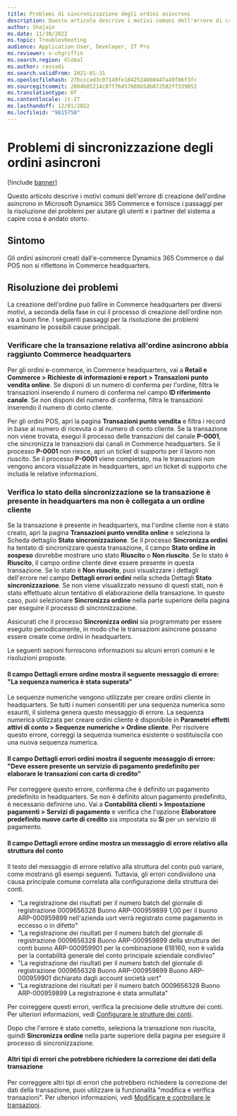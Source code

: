 ```yaml
---
title: Problemi di sincronizzazione degli ordini asincroni
description: Questo articolo descrive i motivi comuni dell'errore di creazione dell'ordine asincrono in Microsoft Dynamics 365 Commerce e fornisce i passaggi per la risoluzione dei problemi per aiutare gli utenti e i partner del sistema a capire cosa è andato storto.
author: Shajain
ms.date: 11/30/2022
ms.topic: Troubleshooting
audience: Application User, Developer, IT Pro
ms.reviewer: v-chgriffin
ms.search.region: Global
ms.author: rassadi
ms.search.validFrom: 2021-01-31
ms.openlocfilehash: 27bccced3c07149fe1842524660447a49f86f3fc
ms.sourcegitcommit: 2804b05214c87f76457608b5db072582ff339852
ms.translationtype: HT
ms.contentlocale: it-IT
ms.lasthandoff: 12/01/2022
ms.locfileid: "9815758"
---
```

# <a name="asynchronous-order-synchronization-issues"></a>Problemi di sincronizzazione degli ordini asincroni

[!include [banner](../../includes/banner.md)]

Questo articolo descrive i motivi comuni dell'errore di creazione dell'ordine asincrono in Microsoft Dynamics 365 Commerce e fornisce i passaggi per la risoluzione dei problemi per aiutare gli utenti e i partner del sistema a capire cosa è andato storto.

## <a name="symptom"></a>Sintomo

Gli ordini asincroni creati dall'e-commerce Dynamics 365 Commerce o dal POS non si riflettono in Commerce headquarters.

## <a name="troubleshooting"></a>Risoluzione dei problemi

La creazione dell'ordine può fallire in Commerce headquarters per diversi motivi, a seconda della fase in cui il processo di creazione dell'ordine non va a buon fine. I seguenti passaggi per la risoluzione dei problemi esaminano le possibili cause principali.

### <a name="validate-that-the-transaction-related-to-the-asynchronous-order-has-reached-headquarters"></a>Verificare che la transazione relativa all'ordine asincrono abbia raggiunto Commerce headquarters

Per gli ordini e-commerce, in Commerce headquarters, vai a **Retail e Commerce \> Richieste di informazioni e report \> Transazioni punto vendita online**. Se disponi di un numero di conferma per l'ordine, filtra le transazioni inserendo il numero di conferma nel campo **ID riferimento canale**. Se non disponi del numero di conferma, filtra le transazioni inserendo il numero di conto cliente.

Per gli ordini POS, apri la pagina **Transazioni punto vendita** e filtra i record in base al numero di ricevuta o al numero di conto cliente. Se la transazione non viene trovata, esegui il processo delle transazioni del canale **P-0001**, che sincronizza le transazioni dai canali in Commerce headquarters. Se il processo **P-0001** non riesce, apri un ticket di supporto per il lavoro non riuscito. Se il processo **P-0001** viene completato, ma le transazioni non vengono ancora visualizzate in headquarters, apri un ticket di supporto che includa le relative informazioni.
 
### <a name="check-the-synchronization-status-if-the-transaction-is-present-in-headquarters-but-isnt-linked-with-a-sales-order"></a>Verifica lo stato della sincronizzazione se la transazione è presente in headquarters ma non è collegata a un ordine cliente

Se la transazione è presente in headquarters, ma l'ordine cliente non è stato creato, apri la pagina **Transazioni punto vendita online** e seleziona la Scheda dettaglio **Stato sincronizzazione**. Se il processo **Sincronizza ordini** ha tentato di sincronizzare questa transazione, il campo **Stato ordine in sospeso** dovrebbe mostrare uno stato **Riuscito** o **Non riuscito**. Se lo stato è **Riuscito**, il campo ordine cliente deve essere presente in questa transazione. Se lo stato è **Non riuscito**, puoi visualizzare i dettagli dell'errore nel campo **Dettagli errori ordini** nella scheda Dettagli **Stato sincronizzazione**. Se non viene visualizzato nessuno di questi stati, non è stato effettuato alcun tentativo di elaborazione della transazione. In questo caso, puoi selezionare **Sincronizza ordine** nella parte superiore della pagina per eseguire il processo di sincronizzazione.

Assicurati che il processo **Sincronizza ordini** sia programmato per essere eseguito periodicamente, in modo che le transazioni asincrone possano essere create come ordini in headquarters.

Le seguenti sezioni forniscono informazioni su alcuni errori comuni e le risoluzioni proposte.

#### <a name="the-order-error-details-field-shows-the-following-error-message-number-sequence-has-been-exceeded"></a>Il campo Dettagli errore ordine mostra il seguente messaggio di errore: "La sequenza numerica è stata superata"

Le sequenze numeriche vengono utilizzate per creare ordini cliente in headquarters. Se tutti i numeri consentiti per una sequenza numerica sono esauriti, il sistema genera questo messaggio di errore. La sequenza numerica utilizzata per creare ordini cliente è disponibile in **Parametri effetti attivi di conto \> Sequenze numeriche \> Ordine cliente**. Per risolvere questo errore, correggi la sequenza numerica esistente o sostituiscila con una nuova sequenza numerica.

#### <a name="the-order-error-details-field-shows-the-following-error-message-there-must-be-a-default-payment-service-to-process-credit-card-transactions"></a>Il campo Dettagli errori ordini mostra il seguente messaggio di errore: "Deve essere presente un servizio di pagamento predefinito per elaborare le transazioni con carta di credito"

Per correggere questo errore, conferma che è definito un pagamento predefinito in headquarters. Se non è definito alcun pagamento predefinito, è necessario definirne uno. Vai a **Contabilità clienti \> Impostazione pagamenti \> Servizi di pagamento** e verifica che l'opzione **Elaboratore predefinito nuove carte di credito** sia impostata su **Sì** per un servizio di pagamento.
    
#### <a name="the-order-error-details-field-shows-an-account-structure-error-message"></a>Il campo Dettagli errore ordine mostra un messaggio di errore relativo alla struttura del conto

Il testo del messaggio di errore relativo alla struttura del conto può variare, come mostrano gli esempi seguenti. Tuttavia, gli errori condividono una causa principale comune correlata alla configurazione della struttura dei conti.

- "La registrazione dei risultati per il numero batch del giornale di registrazione 0009656328 Buono ARP-000959899 1,00 per il buono ARP-000959899 nell'azienda usrt verrà registrato come pagamento in eccesso o in difetto"
- "La registrazione dei risultati per il numero batch del giornale di registrazione 0009656328 Buono ARP-000959899 della struttura dei conti buono ARP-000959901 per la combinazione 618160, non è valida per la contabilità generale del conto principale aziendale condiviso"
- "La registrazione dei risultati per il numero batch del giornale di registrazione 0009656328 Buono ARP-000959899 Buono ARP-000959901 dichiarato dagli account società usrt"
- "La registrazione dei risultati per il numero batch 0009656328 Buono ARP-000959899 La registrazione è stata annullata"
    
Per correggere questi errori, verifica la precisione delle strutture dei conti. Per ulteriori informazioni, vedi [Configurare le strutture dei conti](/dynamics365/finance/general-ledger/configure-account-structures).
    
Dopo che l'errore è stato corretto, seleziona la transazione non riuscita, quindi **Sincronizza ordine** nella parte superiore della pagina per eseguire il processo di sincronizzazione.
    
#### <a name="other-types-of-errors-that-might-require-the-transaction-data-to-be-fixed"></a>Altri tipi di errori che potrebbero richiedere la correzione dei dati della transazione

Per correggere altri tipi di errori che potrebbero richiedere la correzione dei dati della transazione, puoi utilizzare la funzionalità "modifica e verifica transazioni". Per ulteriori informazioni, vedi [Modificare e controllare le transazioni](../edit-order-trans.md).
